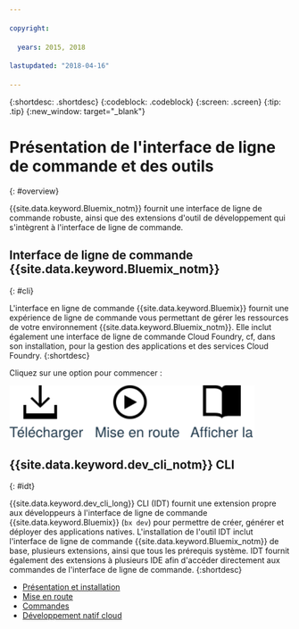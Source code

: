 ```yaml
---

copyright:

  years: 2015, 2018

lastupdated: "2018-04-16"

---
```


{:shortdesc: .shortdesc}
{:codeblock: .codeblock}
{:screen: .screen}
{:tip: .tip}
{:new_window: target="_blank"}

# Présentation de l'interface de ligne de commande et des outils
{: #overview}

{{site.data.keyword.Bluemix_notm}} fournit une interface de ligne de commande robuste, ainsi que des extensions d'outil de développement qui s'intègrent à l'interface de ligne de commande. 

## Interface de ligne de commande {{site.data.keyword.Bluemix_notm}}
{: #cli}

L'interface en ligne de commande {{site.data.keyword.Bluemix}} fournit une expérience de ligne de commande vous permettant de gérer les ressources de votre environnement {{site.data.keyword.Bluemix_notm}}. Elle inclut également une interface de ligne de commande Cloud Foundry, cf, dans son installation, pour la gestion des applications et des services Cloud Foundry.
{:shortdesc}

Cliquez sur une option pour commencer :

<img usemap="#home_map" border="0" class="image" id="image_ztx_crb_f1b" src="images/cli-image.svg" width="440" alt="Cliquez sur une icône pour débuter rapidement avec l'interface de ligne de commande {{site.data.keyword.Bluemix_notm}}." style="width:440px;" />
<map name="home_map" id="home_map">
<area href="/docs/cli/reference/bluemix_cli/all_versions.html" alt="Télécharger l'interface de ligne de commande {{site.data.keyword.Bluemix_notm}} (S'ouvre dans une nouvelle page)" title="Télécharger" shape="rect" coords="-7, -8, 108, 211" />
<area href="/docs/cli/reference/bluemix_cli/get_started.html" alt="Initiation (S'ouvre dans une nouvelle page)" title="Initiation" shape="rect" coords="155, -1, 289, 210" />
<area href="/docs/cli/reference/bluemix_cli/bx_cli.html" alt="Afficher la documentation (S'ouvre dans une nouvelle page)" title="Afficher la documentation" shape="rect" coords="326, -10, 448, 218" />
</map>

## {{site.data.keyword.dev_cli_notm}} CLI
{: #idt}

{{site.data.keyword.dev_cli_long}} CLI (IDT) fournit une extension propre aux développeurs à l'interface de ligne de commande {{site.data.keyword.Bluemix}} (`bx dev`) pour permettre de créer, générer et déployer des applications natives. L'installation de l'outil IDT inclut l'interface de ligne de commande {{site.data.keyword.Bluemix_notm}} de base, plusieurs extensions, ainsi que tous les prérequis système. IDT fournit également des extensions à plusieurs IDE afin d'accéder directement aux commandes de l'interface de ligne de commande.
{:shortdesc}

- [Présentation et installation](/docs/cli/idt/index.html)
- [Mise en route](/docs/cli/idt/index.html)
- [Commandes](/docs/cli/idt/commands.html)
- [Développement natif cloud](/docs/cli/index.html)
